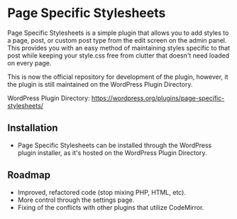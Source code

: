 Page Specific Stylesheets
=========================

Page Specific Stylesheets is a simple plugin that allows you to add styles to a page, post, or custom post type from the edit screen on the admin panel. This provides you with an easy method of maintaining styles specific to that post while keeping your style.css free from clutter that doesn't need loaded on every page.

This is now the official repository for development of the plugin, however, it the plugin is still maintained on the WordPress Plugin Directory.

WordPress Plugin Directory: https://wordpress.org/plugins/page-specific-stylesheets/

Installation
------------

- Page Specific Stylesheets can be installed through the WordPress plugin installer, as it's hosted on the WordPress Plugin Directory.

Roadmap
-------

- Improved, refactored code (stop mixing PHP, HTML, etc).
- More control through the settings page.
- Fixing of the conflicts with other plugins that utilize CodeMirror.
